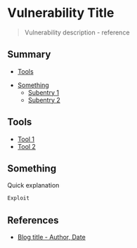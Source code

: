 # Vulnerability Title

> Vulnerability description - reference

## Summary

- [Tools](#tools)
* [Something](#something)
  * [Subentry 1](#sub1)
  * [Subentry 2](#sub2)

## Tools

- [Tool 1](https://example.com)
- [Tool 2](https://example.com)

## Something

Quick explanation

```powershell
Exploit
```

## References

- [Blog title - Author, Date](https://example.com)